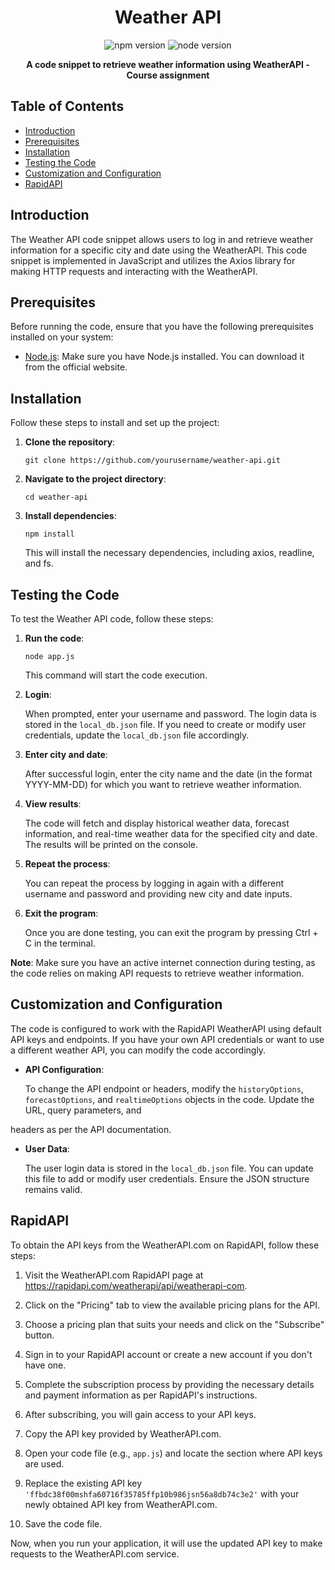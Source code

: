 
<h1 align="center">Weather API</h1>

<p align="center">
  <img src="https://img.shields.io/badge/npm-v6.14.14-red" alt="npm version">
  <img src="https://img.shields.io/badge/node-v14.17.6-green" alt="node version">
</p>

<p align="center">
  <strong>A code snippet to retrieve weather information using WeatherAPI - Course assignment</strong>
</p>

## Table of Contents

- [Introduction](#introduction)
- [Prerequisites](#prerequisites)
- [Installation](#installation)
- [Testing the Code](#testing-the-code)
- [Customization and Configuration](#customization-and-configuration)
- [RapidAPI](#rapidapi)



## Introduction

The Weather API code snippet allows users to log in and retrieve weather information for a specific city and date using the WeatherAPI. This code snippet is implemented in JavaScript and utilizes the Axios library for making HTTP requests and interacting with the WeatherAPI.

## Prerequisites

Before running the code, ensure that you have the following prerequisites installed on your system:

- [Node.js](https://nodejs.org): Make sure you have Node.js installed. You can download it from the official website.

## Installation

Follow these steps to install and set up the project:

1. **Clone the repository**:

   ```shell
   git clone https://github.com/yourusername/weather-api.git
   ```

2. **Navigate to the project directory**:

   ```shell
   cd weather-api
   ```

3. **Install dependencies**:

   ```shell
   npm install
   ```

   This will install the necessary dependencies, including axios, readline, and fs.

## Testing the Code

To test the Weather API code, follow these steps:

1. **Run the code**:

   ```shell
   node app.js
   ```

   This command will start the code execution.

2. **Login**:

   When prompted, enter your username and password. The login data is stored in the `local_db.json` file. If you need to create or modify user credentials, update the `local_db.json` file accordingly.

3. **Enter city and date**:

   After successful login, enter the city name and the date (in the format YYYY-MM-DD) for which you want to retrieve weather information.

4. **View results**:

   The code will fetch and display historical weather data, forecast information, and real-time weather data for the specified city and date. The results will be printed on the console.

5. **Repeat the process**:

   You can repeat the process by logging in again with a different username and password and providing new city and date inputs.

6. **Exit the program**:

   Once you are done testing, you can exit the program by pressing Ctrl + C in the terminal.

**Note**: Make sure you have an active internet connection during testing, as the code relies on making API requests to retrieve weather information.

## Customization and Configuration

The code is configured to work with the RapidAPI WeatherAPI using default API keys and endpoints. If you have your own API credentials or want to use a different weather API, you can modify the code accordingly.

- **API Configuration**:

   To change the API endpoint or headers, modify the `historyOptions`, `forecastOptions`, and `realtimeOptions` objects in the code. Update the URL, query parameters, and

 headers as per the API documentation.

- **User Data**:

   The user login data is stored in the `local_db.json` file. You can update this file to add or modify user credentials. Ensure the JSON structure remains valid.

## RapidAPI
To obtain the API keys from the WeatherAPI.com on RapidAPI, follow these steps:

1. Visit the WeatherAPI.com RapidAPI page at https://rapidapi.com/weatherapi/api/weatherapi-com.

2. Click on the "Pricing" tab to view the available pricing plans for the API.

3. Choose a pricing plan that suits your needs and click on the "Subscribe" button.

4. Sign in to your RapidAPI account or create a new account if you don't have one.

5. Complete the subscription process by providing the necessary details and payment information as per RapidAPI's instructions.

6. After subscribing, you will gain access to your API keys.

7. Copy the API key provided by WeatherAPI.com.

8. Open your code file (e.g., `app.js`) and locate the section where API keys are used.

9. Replace the existing API key `'ffbdc38f00mshfa60716f35785ffp10b986jsn56a8db74c3e2'` with your newly obtained API key from WeatherAPI.com.

10. Save the code file.

Now, when you run your application, it will use the updated API key to make requests to the WeatherAPI.com service.
